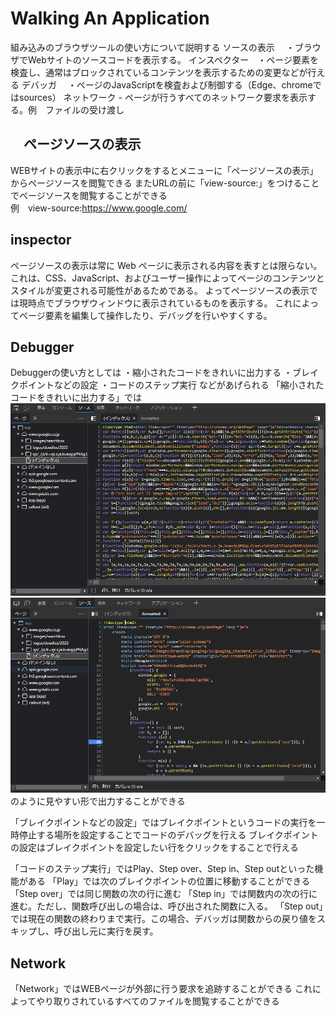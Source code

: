 # Walking An Application

組み込みのブラウザツールの使い方について説明する
ソースの表示 　・ブラウザでWebサイトのソースコードを表示する。
インスペクター　・ページ要素を検査し、通常はブロックされているコンテンツを表示するための変更などが行える
デバッガ 　・ページのJavaScriptを検査および制御する（Edge、chromeではsources）
ネットワーク - ページが行うすべてのネットワーク要求を表示する。例　ファイルの受け渡し

## 　ページソースの表示

WEBサイトの表示中に右クリックをするとメニューに「ページソースの表示」からページソースを閲覧できる
またURLの前に「view-source:」をつけることでページソースを閲覧することができる<br>
例　view-source:https://www.google.com/

## inspector

ページソースの表示は常に Web ページに表示される内容を表すとは限らない。
これは、CSS、JavaScript、およびユーザー操作によってページのコンテンツとスタイルが変更される可能性があるためである。
よってページソースの表示では現時点でブラウザウィンドウに表示されているものを表示する。
これによってページ要素を編集して操作したり、デバッグを行いやすくする。

## Debugger

Debuggerの使い方としては
・縮小されたコードをきれいに出力する
・ブレイクポイントなどの設定
・コードのステップ実行
などがあげられる
「縮小されたコードをきれいに出力する」では
![debug1](debug_1.png)
![debug2](debug_2.png)
のように見やすい形で出力することができる

「ブレイクポイントなどの設定」ではブレイクポイントというコードの実行を一時停止する場所を設定することでコードのデバッグを行える
ブレイクポイントの設定はブレイクポイントを設定したい行をクリックをすることで行える

「コードのステップ実行」ではPlay、Step over、Step in、Step outといった機能がある
「Play」では次のブレイクポイントの位置に移動することができる
「Step over」では同じ関数の次の行に進む
「Step in」では関数内の次の行に進む。ただし、関数呼び出しの場合は、呼び出された関数に入る。
「Step out」では現在の関数の終わりまで実行。この場合、デバッガは関数からの戻り値をスキップし、呼び出し元に実行を戻す。

## Network

「Network」ではWEBページが外部に行う要求を追跡することができる
これによってやり取りされているすべてのファイルを閲覧することができる
